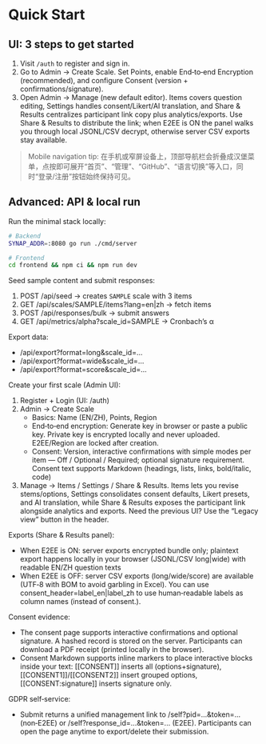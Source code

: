 # Quick Start

## UI: 3 steps to get started

1) Visit `/auth` to register and sign in.
2) Go to Admin → Create Scale. Set Points, enable End‑to‑end Encryption (recommended), and configure Consent (version + confirmations/signature).
3) Open Admin → Manage (new default editor). Items covers question editing, Settings handles consent/Likert/AI translation, and Share & Results centralizes participant link copy plus analytics/exports. Use Share & Results to distribute the link; when E2EE is ON the panel walks you through local JSONL/CSV decrypt, otherwise server CSV exports stay available.

> Mobile navigation tip: 在手机或窄屏设备上，顶部导航栏会折叠成汉堡菜单，点按即可展开“首页”、“管理”、“GitHub”、“语言切换”等入口，同时“登录/注册”按钮始终保持可见。

## Advanced: API & local run

Run the minimal stack locally:

```bash
# Backend
SYNAP_ADDR=:8080 go run ./cmd/server

# Frontend
cd frontend && npm ci && npm run dev
```

Seed sample content and submit responses:

1. POST /api/seed → creates `SAMPLE` scale with 3 items
2. GET /api/scales/SAMPLE/items?lang=en|zh → fetch items
3. POST /api/responses/bulk → submit answers
4. GET /api/metrics/alpha?scale_id=SAMPLE → Cronbach’s α

Export data:
- /api/export?format=long&scale_id=...
- /api/export?format=wide&scale_id=...
- /api/export?format=score&scale_id=...

Create your first scale (Admin UI):

1) Register + Login (UI: /auth)
2) Admin → Create Scale
   - Basics: Name (EN/ZH), Points, Region
   - End‑to‑end encryption: Generate key in browser or paste a public key. Private key is encrypted locally and never uploaded. E2EE/Region are locked after creation.
   - Consent: Version, interactive confirmations with simple modes per item — Off / Optional / Required; optional signature requirement. Consent text supports Markdown (headings, lists, links, bold/italic, code)
3) Manage → Items / Settings / Share & Results. Items lets you revise stems/options, Settings consolidates consent defaults, Likert presets, and AI translation, while Share & Results exposes the participant link alongside analytics and exports. Need the previous UI? Use the “Legacy view” button in the header.

Exports (Share & Results panel):
- When E2EE is ON: server exports encrypted bundle only; plaintext export happens locally in your browser (JSONL/CSV long|wide) with readable EN/ZH question texts
- When E2EE is OFF: server CSV exports (long/wide/score) are available (UTF‑8 with BOM to avoid garbling in Excel). You can use consent_header=label_en|label_zh to use human‑readable labels as column names (instead of consent.<key>).

Consent evidence:
- The consent page supports interactive confirmations and optional signature. A hashed record is stored on the server. Participants can download a PDF receipt (printed locally in the browser).
- Consent Markdown supports inline markers to place interactive blocks inside your text: [[CONSENT]] inserts all (options+signature), [[CONSENT1]]/[[CONSENT2]] insert grouped options, [[CONSENT:signature]] inserts signature only.

GDPR self‑service:
- Submit returns a unified management link to /self?pid=...&token=... (non‑E2EE) or /self?response_id=...&token=... (E2EE). Participants can open the page anytime to export/delete their submission.
